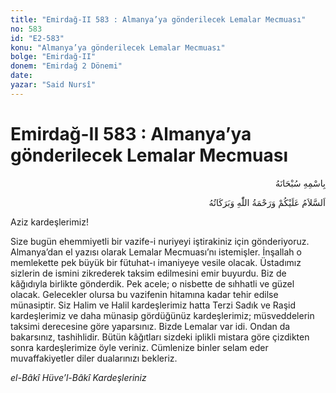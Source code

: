```yaml
---
title: "Emirdağ-II 583 : Almanya’ya gönderilecek Lemalar Mecmuası"
no: 583
id: "E2-583"
konu: "Almanya’ya gönderilecek Lemalar Mecmuası"
bolge: "Emirdağ-II"
donem: "Emirdağ 2 Dönemi"
date: 
yazar: "Said Nursî"
---
```


# Emirdağ-II 583 : Almanya’ya gönderilecek Lemalar Mecmuası

<p class="arabic" dir="rtl" title="Meal: “Her türlü noksan sıfatlardan yüce olan Allah’ın adıyla.”">بِاسْمِهِ سُبْحَانَهُ</p>

<p class="arabic" dir="rtl" title="Meal: “Allah’ın selâmı, rahmeti ve bereketleri, üzerinize olsun.”">اَلسَّلاَمُ عَلَيْكُمْ وَرَحْمَةُ اللّٰهِ وَبَرَكَاتُهُ</p>

Aziz kardeşlerimiz!

Size bugün ehemmiyetli bir vazife-i nuriyeyi iştirakiniz için gönderiyoruz. Almanya’dan el yazısı olarak Lemalar Mecmuası’nı istemişler. İnşallah o memlekette pek büyük bir fütuhat-ı imaniyeye vesile olacak. Üstadımız sizlerin de ismini zikrederek taksim edilmesini emir buyurdu. Biz de kâğıdıyla birlikte gönderdik. Pek acele; o nisbette de sıhhatli ve güzel olacak. Gelecekler olursa bu vazifenin hitamına kadar tehir edilse münasiptir. Siz Halim ve Halil kardeşlerimiz hatta Terzi Sadık ve Raşid kardeşlerimiz ve daha münasip gördüğünüz kardeşlerimiz; müsveddelerin taksimi derecesine göre yaparsınız. Bizde Lemalar var idi. Ondan da bakarsınız, tashihlidir. Bütün kâğıtları sizdeki iplikli mistara göre çizdikten sonra kardeşlerimize öyle veriniz. Cümlenize binler selam eder muvaffakiyetler diler dualarınızı bekleriz.

*el-Bâkî Hüve’l-Bâkî*
*Kardeşleriniz*
